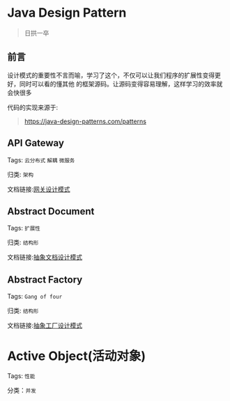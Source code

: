 # Java Design Pattern

> 日拱一卒

## 前言

设计模式的重要性不言而喻，学习了这个，不仅可以让我们程序的扩展性变得更好，同时可以看的懂其他
的框架源码。让源码变得容易理解，这样学习的效率就会快很多

代码的实现来源于:

> https://java-design-patterns.com/patterns

## API Gateway

Tags: `云分布式` `解耦` `微服务`

归类: `架构`

文档链接:[网关设计模式](./docs/API-Gateway.md)

## Abstract Document

Tags: `扩展性`

归类: `结构形`

文档链接:[抽象文档设计模式](./docs/Abstract-Document.md)

## Abstract Factory

Tags: `Gang of four`

归类: `结构形`

文档链接:[抽象工厂设计模式](./docs/Abstract-Factory.md)

# Active Object(活动对象)

Tags: `性能`

分类：`并发`
